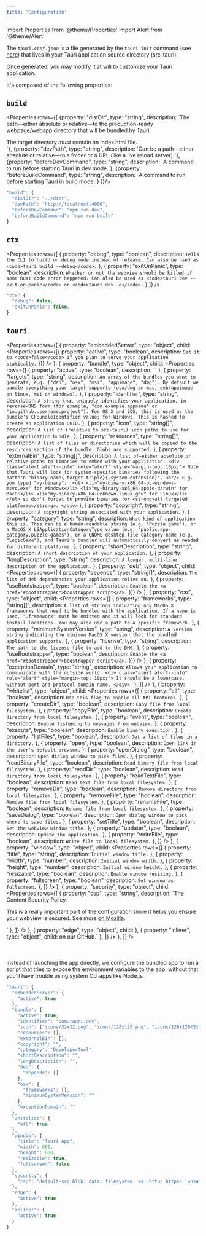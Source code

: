 ```yaml
---
title: 'Configuration'
---
```


import Properties from '@theme/Properties'
import Alert from '@theme/Alert'

The `tauri.conf.json` is a file generated by the `tauri init` command (see <a href="/docs/api/cli#tauri-init">here</a>) that lives in your Tauri application source directory (src-tauri).

Once generated, you may modify it at will to customize your Tauri application.

It's composed of the following properties:

## `build`

<Properties rows={[
{property: "distDir", type: "string", description: `The path—either absolute or relative—to the production-ready webpage/webapp directory that will be bundled by Tauri.

<div class="alert alert--info" role="alert" style="margin-top: 10px;">
  The target directory <em>must</em> contain an index.html file.
</div>`},
{property: "devPath", type: "string", description: `Can be a path—either absolute or relative—to a folder or a URL (like a live reload server).`},
{property: "beforeDevCommand", type: "string", description: `A command to run before starting Tauri in dev mode.`},
{property: "beforeBuildCommand", type: "string", description: `A command to run before starting Tauri in build mode.`}
]}/>

```js title=Example
"build": {
  "distDir": "../dist",
  "devPath": "http://localhost:4000",
  "beforeDevCommand": "npm run dev",
  "beforeBuildCommand": "npm run build"
}
```

## `ctx`

<Properties rows={[
  { property: "debug", type: "boolean", description: `Tells the CLI to build on debug mode instead of release. Can also be used as <code>tauri build --debug</code>.` },
  { property: "exitOnPanic", type: "boolean", description: `Whether or not the webview should be killed if some Rust code error happened. Can also be used as <code>tauri dev --exit-on-panic</code> or <code>tauri dev -e</code>.` }
]} />

```js title=Example
"ctx" {
  "debug": false,
  "exitOnPanic": false,
}
```

## `tauri`

<Properties rows={[
  {
    property: "embeddedServer", type: "object",
    child: <Properties rows={[{ property: "active", type: "boolean", description: `Set it to <code>false</code> if you plan to serve your application statically.` }]} />
  },
  {
    property: "bundle", type: "object",
    child: <Properties rows={[
      { property: "active", type: "boolean", description: `` },
      { property: "targets", type: "string", description: `An array of the bundles you want to generate; e.g. ["deb", "osx", "msi", "appimage", "dmg"]. By default we bundle everything your target supports (osx/dmg on mac, deb/appimage on linux, msi on windows).` },
      { property: "identifier", type: "string", description: `A string that uniquely identifies your application, in reverse-DNS form (for example, "com.example.appname" or "io.github.username.project"). For OS X and iOS, this is used as the bundle's CFBundleIdentifier value; for Windows, this is hashed to create an application GUID.` },
      { property: "icon", type: "string[]", description: `A list of (relative to src-tauri) icon paths to use for your application bundle.` },
      { property: "resources", type: "string[]", description: `A list of files or directories which will be copied to the resources section of the bundle. Globs are supported.` },
      { property: "externalBin", type: "string[]", description: `A list of—either absolute or relative—paths to binaries to embed with your application.
      <div class="alert alert--info" role="alert" style="margin-top: 10px;">
        Note that Tauri will look for system-specific binaries following the pattern "binary-name{-target-triple}{.system-extension}". <br/>
        E.g. you typed "my-binary": 
        <ul>
          <li>"my-binary-x86_64-pc-windows-msvc.exe" for Windows</li>
          <li>"my-binary-x86_64-apple-darwin" for MacOS</li>
          <li>"my-binary-x86_64-unknown-linux-gnu" for Linux</li>
        </ul>
        so don't forget to provide binaries for <strong>all targeted platforms</strong>.
      </div>` },
      { property: "copyright", type: "string", description: `A copyright string associated with your application.` },
      { property: "category", type: "string", description: `What kind of application this is. This can be a human-readable string (e.g. "Puzzle game"), or a MacOS X LSApplicationCategoryType value (e.g. "public.app-category.puzzle-games"), or a GNOME desktop file category name (e.g. "LogicGame"), and Tauri's bundler will automatically convert as needed for different platforms.` },
      { property: "shortDescription", type: "string", description: `A short description of your application.` },
      { property: "longDescription", type: "string", description: `A longer, multi-line description of the application.` },
      { property: "deb", type: "object", child: <Properties rows={[
        { property: "depends", type: "string[]", description: `The list of deb dependencies your application relies on.` },
        { property: "useBootstrapper", type: "boolean", description: `Enable the <a href="#bootstrapper">boostrapper script</a>.` }]} />
      },
      { property: "osx", type: "object", child: <Properties rows={[
        { property: "frameworks", type: "string[]", description: `A list of strings indicating any MacOS X frameworks that need to be bundled with the application. If a name is used, ".framework" must be omitted and it will look for standard install locations. You may also use a path to a specific framework.` },
        { property: "minimumSystemVersion", type: "string", description: `A version string indicating the minimum MacOS X version that the bundled application supports.` },
        { property: "license", type: "string", description: `The path to the license file to add to the DMG.` },
        { property: "useBootstrapper", type: "boolean", description: `Enable the <a href="#bootstrapper">boostrapper script</a>.` }]} /> },
      { property: "exceptionDomain", type: "string", description: `Allows your application to communicate with the outside world.
      <div class="alert alert--info" role="alert" style="margin-top: 10px;">
        It should be a lowercase, without port and protocol domain name.
      </div>
      ` },
    ]} />
  },
  {
    property: "whitelist", type: "object",
    child: <Properties rows={[
      { property: "all", type: "boolean", description: `Use this flag to enable all API features.` },
      { property: "createDir", type: "boolean", description: `Copy file from local filesystem.` },
      { property: "copyFile", type: "boolean", description: `Create directory from local filesystem.` },
      { property: "event", type: "boolean", description: `Enable listening to messages from webview.` },
      { property: "execute", type: "boolean", description: `Enable binary execution.` },
      { property: "listFiles", type: "boolean", description: `Get a list of files in a directory.` },
      { property: "open", type: "boolean", description: `Open link in the user's default browser.` },
      { property: "openDialog", type: "boolean", description: `Open dialog window to pick files.` },
      { property: "readBinaryFile", type: "boolean", description: `Read binary file from local filesystem.` },
      { property: "readDir", type: "boolean", description: `Read directory from local filesystem.` },
      { property: "readTextFile", type: "boolean", description: `Read text file from local filesystem.` },
      { property: "removeDir", type: "boolean", description: `Remove directory from local filesystem.` },
      { property: "removeFile", type: "boolean", description: `Remove file from local filesystem.` },
      { property: "renameFile", type: "boolean", description: `Rename file from local filesystem.` },
      { property: "saveDialog", type: "boolean", description: `Open dialog window to pick where to save files.` },
      { property: "setTitle", type: "boolean", description: `Set the webview window title.` },
      { property: "updater", type: "boolean", description: `Update the application.` },
      { property: "writeFile", type: "boolean", description: `Write file to local filesystem.` },
    ]} />
  },
  {
    property: "window", type: "object",
    child: <Properties rows={[
      { property: "title", type: "string", description: `Initial window title.` },
      { property: "width", type: "number", description: `Initial window width.` },
      { property: "height", type: "number", description: `Initial window height.` },
      { property: "resizable", type: "boolean", description: `Enable window resizing.` },
      { property: "fullscreen", type: "boolean", description: `Set window as fullscreen.` },
    ]} />
  },
  {
    property: "security", type: "object",
    child: <Properties rows={[
      { property: "csp", type: "string", description: `The Content Security Policy. 
      <div class="alert alert--warning" role="alert" style="margin-top: 10px;">
  This is a really important part of the configuration since it helps you ensure your webview is secured. See more <a href="https://developer.mozilla.org/en-US/docs/Web/HTTP/CSP" target="_blank">on Mozilla</a>.
</div>` },
    ]} />
  },
  {
    property: "edge", type: "object",
    child: <Properties rows={[
      { property: "active", type: "boolean", description: `Whether you want to build with Microsoft Edge  or with Microsoft Internet Explorer.` },
    ]} />
  },
  {
    property: "inliner", type: "object",
    child: <Properties rows={[
      { property: "active", type: "boolean", description: `Enable the inliner. See more <a href="https://github.com/tauri-apps/tauri-inliner/" target="_blank">on our GitHub</a>.` },
    ]} />
  },
]} />

<!-- Dirty trick to have an anchor without make it appear in the table of contents -->
<div id="bootstrapper"></div>
<br/><br/><br/>
<Alert title="bootstrapper script">
Instead of launching the app directly, we configure the bundled app to run a script that tries to expose the environment variables to the app; without that you'll have trouble using system CLI apps like Node.js.
</Alert>

```js title=Example
"tauri": {
  "embeddedServer": {
    "active": true
  },
  "bundle": {
    "active": true,
    "identifier": "com.tauri.dev",
    "icon": ["icons/32x32.png", "icons/128x128.png", "icons/128x128@2x.png", "icons/icon.icns", "icons/icon.ico"],
    "resources": [],
    "externalBin": [],
    "copyright": "",
    "category": "DeveloperTool",
    "shortDescription": "",
    "longDescription": "",
    "deb": {
      "depends": []
    },
    "osx": {
      "frameworks": [],
      "minimumSystemVersion": ""
    },
    "exceptionDomain": ""
  },
  "whitelist": {
    "all": true
  },
  "window": {
    "title": "Tauri App",
    "width": 800,
    "height": 600,
    "resizable": true,
    "fullscreen": false
  },
  "security": {
    "csp": "default-src blob: data: filesystem: ws: http: https: 'unsafe-eval' 'unsafe-inline'"
  },
  "edge": {
    "active": true
  },
  "inliner": {
    "active": true
  }
}
```
